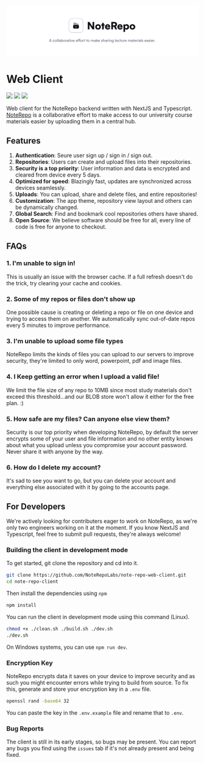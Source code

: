 <img src="./github/banner.svg" alt="RepoBanner" />

# Web Client

![](https://img.shields.io/github/license/NoteRepoLabs/noterepo-web-client?style=for-the-badge&colorA=131820&colorB=FFFFFF&logo=markdown)
![](https://img.shields.io/npm/v/@nestjs/core.svg?style=for-the-badge&colorA=131820&colorB=FFFFFF&logo=markdown)
![](https://img.shields.io/github/deployments/NoteRepoLabs/noterepo-web-client/production?style=for-the-badge&logo=vercel&label=DEPLOYMENT&labelColor=%23131820&color=%2364fab6)


Web client for the NoteRepo backend written with NextJS and Typescript.  
[NoteRepo](https://noterepo-web.vercel.app/) is a collaborative effort to make access to our university course materials easier by uploading them in a central hub.

## Features

1. **Authentication**: Seure user sign up / sign in / sign out.
2. **Repositories**: Users can create and upload files into their repositories.
4. **Security is a top priority**: User information and data is encrypted and cleared from device every 5 days.
5. **Optimized for speed**: Blazingly fast, updates are synchronized across devices seamlessly.
6. **Uploads**: You can upload, share and delete files, and entire repositories!
7. **Customization**: The app theme, repository view layout and others can be dynamically changed.
8. **Global Search**: Find and bookmark cool repositories others have shared.
9. **Open Source**: We believe software should be free for all, every line of code is free for anyone to checkout.

## FAQs

### 1. I'm unable to sign in!
   
   This is usually an issue with the browser cache. If a full refresh doesn't do the trick, try clearing your cache and cookies.

### 2. Some of my repos or files don't show up

  One possible cause is creating or deleting a repo or file on one device and trying to access them on another. We automatically sync out-of-date repos every 5   minutes to improve performance.

### 3. I'm unable to upload some file types

  NoteRepo limits the kinds of files you can upload to our servers to improve security, they're limited to only word, powerpoint, pdf and image files.

### 4. I Keep getting an error when I upload a valid file!
  
  We limit the file size of any repo to 10MB since most study materials don't exceed this threshold...and our BLOB store won't allow it either for the free plan. :)

### 5. How safe are my files? Can anyone else view them?

  Security is our top priority when developing NoteRepo, by default the server encrypts some of your user and file information and no other entity knows about what you upload unless you compromise your account password. Never share it with anyone by the way.

### 6. How do I delete my account?

  It's sad to see you want to go, but you can delete your account and everything else associated with it by going to the accounts page.

## For Developers

We're actively looking for contributers eager to work on NoteRepo, as we're only two engineers working on it at the moment. If you know NextJS and Typescript, feel free to submit pull requests, they're always welcome!

### Building the client in development mode

To get started, git clone the repository and cd into it.

```sh
git clone https://github.com/NoteRepoLabs/note-repo-web-client.git
cd note-repo-client
```

Then install the dependencies using `npm`

```sh
npm install
```

You can run the client in development mode using this command (Linux).

```sh
chmod +x ./clean.sh ./build.sh ./dev.sh
./dev.sh
```

On Windows systems, you can use `npm run dev`.

### Encryption Key

NoteRepo encrypts data it saves on your device to improve security and as such you might encounter errors while trying to build from source. To fix this, generate and store your encryption key in a `.env` file.

```sh
openssl rand -base64 32
```

You can paste the key in the `.env.example` file and rename that to `.env`.

### Bug Reports

The client is still in its early stages, so bugs may be present. You can report any bugs you find using the `issues` tab if it's not already present and being fixed.
